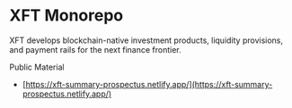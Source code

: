 # XFT Monorepo
XFT develops blockchain-native investment products, liquidity provisions, and payment rails for the next finance frontier.

Public Material
- [https://xft-summary-prospectus.netlify.app/](https://xft-summary-prospectus.netlify.app/)
